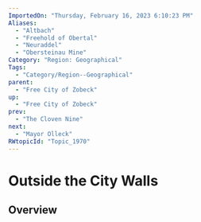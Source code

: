 ```yaml
---
ImportedOn: "Thursday, February 16, 2023 6:10:23 PM"
Aliases:
  - "Altbach"
  - "Freehold of Obertal"
  - "Neuraddel"
  - "Obersteinau Mine"
Category: "Region: Geographical"
Tags:
  - "Category/Region--Geographical"
parent:
  - "Free City of Zobeck"
up:
  - "Free City of Zobeck"
prev:
  - "The Cloven Nine"
next:
  - "Mayor Olleck"
RWtopicId: "Topic_1970"
---
```

# Outside the City Walls
## Overview
